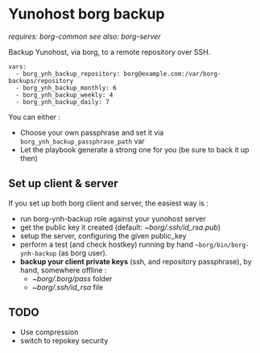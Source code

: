 Yunohost borg backup
====================

*requires: borg-common*
*see also: borg-server*

Backup Yunohost, via borg, to a remote repository over SSH.

    vars:
      - borg_ynh_backup_repository: borg@example.com:/var/borg-backups/repository
      - borg_ynh_backup_monthly: 6
      - borg_ynh_backup_weekly: 4
      - borg_ynh_backup_daily: 7

You can either :
- Choose your own passphrase and set it via `borg_ynh_backup_passphrase_path` var
- Let the playbook generate a strong one for you (be sure to back it up then)

Set up client & server
----------------------

If you set up both borg client and server, the easiest way is :

- run borg-ynh-backup role against your yunohost server
- get the public key it created (default: *~borg/.ssh/id_rsa.pub*)
- setup the server, configuring the given public_key
- perform a test (and check hostkey) running by hand
  `~borg/bin/borg-ynh-backup` (as borg user).
- **backup your client private keys** (ssh, and repository passphrase),
  by hand, somewhere offline :
  - *~borg/.borg/pass* folder
  - *~borg/.ssh/id_rsa* file

TODO
----

- Use compression
- switch to repokey security
